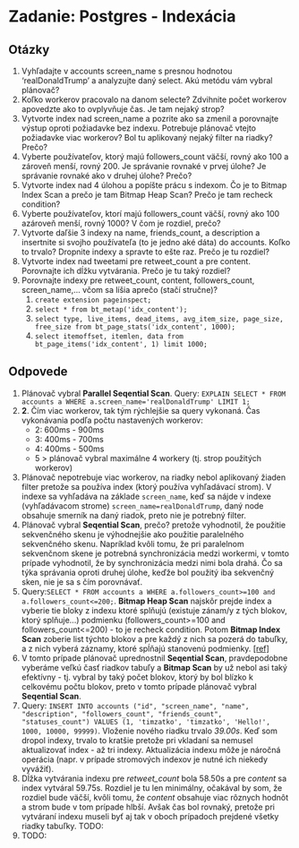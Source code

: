 # Zadanie: Postgres - Indexácia

## Otázky

1. Vyhľadajte v accounts screen_name s presnou hodnotou ‘realDonaldTrump’ a analyzujte daný select. Akú metódu vám vybral plánovač?
2. Koľko workerov pracovalo na danom selecte? Zdvihnite počet workerov apovedzte ako to ovplyvňuje čas. Je tam nejaký strop?
3. Vytvorte index nad screen_name a pozrite ako sa zmenil a porovnajte výstup oproti požiadavke bez indexu. Potrebuje plánovač vtejto požiadavke viac workerov? Bol tu aplikovaný nejaký filter na riadky? Prečo?
4. Vyberte používateľov, ktorý majú followers_count väčší, rovný ako 100 a zároveň menší, rovný 200. Je správanie rovnaké v prvej úlohe? Je správanie rovnaké ako v druhej úlohe? Prečo?
5. Vytvorte index nad 4 úlohou a popíšte prácu s indexom. Čo je to Bitmap Index Scan a prečo je tam Bitmap Heap Scan? Prečo je tam recheck condition?
6. Vyberte používateľov, ktorí majú followers_count väčší, rovný ako 100 azároveň menší, rovný 1000? V čom je rozdiel, prečo?
7. Vytvorte daľšie 3 indexy na name, friends_count, a description a insertnite si svojho používateľa (to je jedno aké dáta) do accounts. Koľko to trvalo? Dropnite indexy a spravte to ešte raz. Prečo je tu rozdiel?
8. Vytvorte index nad tweetami pre retweet_count a pre content. Porovnajte ich dĺžku vytvárania. Prečo je tu taký rozdiel?
9. Porovnajte indexy pre retweet_count, content, followers_count, screen_name,...
včom sa líšia aprečo (stačí stručne)?
   1. `create extension pageinspect;`
   2. `select * from bt_metap('idx_content');`
   3. `select type, live_items, dead_items, avg_item_size, page_size, free_size from bt_page_stats('idx_content', 1000);`
   4. `select itemoffset, itemlen, data from bt_page_items('idx_content', 1) limit 1000;`

## Odpovede

1. Plánovač vybral __Parallel Seqential Scan__. Query: `EXPLAIN SELECT * FROM accounts a WHERE a.screen_name='realDonaldTrump' LIMIT 1;`
2. __2__. Čím viac workerov, tak tým rýchlejšie sa query vykonaná. Čas vykonávania podľa počtu nastavených workerov:
   * 2: 600ms - 900ms
   * 3: 400ms - 700ms
   * 4: 400ms - 500ms
   * 5 > plánovač vybral maximálne 4 workery (tj. strop použitých workerov)
3. Plánovač nepotrebuje viac workerov, na riadky nebol aplikovaný žiaden filter pretože sa používa index (ktorý používa vyhľadávací strom). V indexe sa vyhľadáva na základe `screen_name`, keď sa nájde v indexe (vyhľadávacom strome) `screen_name=realDonaldTrump`, daný node obsahuje smerník na daný riadok, preto nie je potrebný filter.
4. Plánovač vybral __Seqential Scan__, prečo? pretože vyhodnotil, že použitie sekvenčného skenu je výhodnejšie ako použitie paralelného sekvenčného skenu. Napríklad kvôli tomu, že pri paralelnom sekvenčnom skene je potrebná synchronizácia medzi workermi, v tomto prípade vyhodnotil, že by synchronizácia medzi nimi bola drahá. Čo sa týka správania oproti druhej úlohe, keďže bol použitý iba sekvenčný sken, nie je sa s čím porovnávať. 
5. Query:`SELECT * FROM accounts a WHERE a.followers_count>=100 and a.followers_count<=200;`. __Bitmap Heap Scan__ najskôr prejde index a vyberie tie bloky z indexu ktoré splňujú (existuje zánam/y z tých blokov, ktorý splňuje...) podmienku (followers_count>=100 and followers_count<=200) - to je recheck condition. Potom __Bitmap Index Scan__ zoberie list týchto blokov a pre každý z nich sa pozerá do tabuľky, a z nich vyberá záznamy, ktoré spĺňajú stanovenú podmienky. [[ref]](https://www.cybertec-postgresql.com/en/postgresql-indexing-index-scan-vs-bitmap-scan-vs-sequential-scan-basics/?gclid=Cj0KCQjw5eX7BRDQARIsAMhYLP9eCopBtmKbz8ed_s3LKcQpV-YLTArz0E5NKGYzgTkdDfhsvLHoszEaAuvNEALw_wcB) 
6. V tomto prípade plánovač uprednostnil __Seqential Scan__, pravdepodobne vyberáme veľkú časť riadkov tabuľy a __Bitmap Scan__ by už nebol asi taký efektívny - tj. vybral by taký počet blokov, ktorý by bol blízko k celkovému počtu blokov, preto v tomto prípade plánovač vybral __Seqential Scan__. 
7. Query: `INSERT INTO accounts ("id", "screen_name", "name", "description", "followers_count", "friends_count", "statuses_count") VALUES (1, 'timzatko', 'timzatko', 'Hello!', 1000, 10000, 99999)`. Vloženie nového riadku trvalo _39.00s_. Keď som dropol indexy, trvalo to kratšie pretože pri vkladaní sa nemusel aktualizovať index - až tri indexy. Aktualizácia indexu môže je náročná operácia (napr. v prípade stromových indexov je nutné ich niekedy vyvážiť).
8. Dĺžka vytvárania indexu pre _retweet_count_ bola 58.50s a pre _content_ sa index vytváral 59.75s. Rozdiel je tu len minimálny, očakával by som, že rozdiel bude väčší, kvôli tomu, že _content_ obsahuje viac rôznych hodnôt a strom bude v tom prípade hlbší. Avšak čas bol rovnaký, pretože pri vytváraní indexu museli byť aj tak v oboch prípadoch prejdené všetky riadky tabuľky. TODO:    
9. TODO: